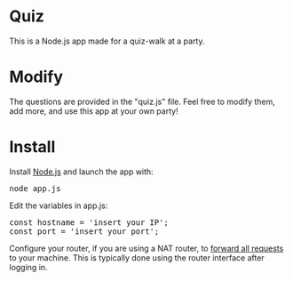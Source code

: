 # Quiz

This is a Node.js app made for a quiz-walk at a party. 

# Modify 

The questions are provided in the "quiz.js" file. Feel free to modify them, add more, and 
use this app at your own party! 

# Install

Install [Node.js](https://nodejs.org/en/) and launch the app with: 
<pre>
node app.js
</pre>

Edit the variables in app.js:
<pre>
const hostname = 'insert your IP';
const port = 'insert your port';
</pre>

Configure your router, if you are using a NAT router, to [forward all requests](https://en.wikipedia.org/wiki/Port_forwarding) to your machine. This is typically done using the router interface after logging in.
